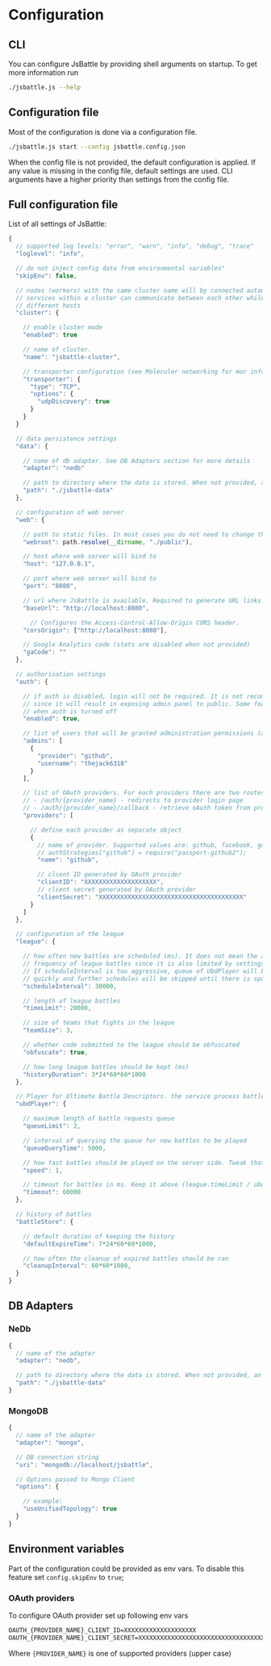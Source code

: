 # Configuration

## CLI

You can configure JsBattle by providing shell arguments on startup. To get more information run

```bash
./jsbattle.js --help
```

## Configuration file
Most of the configuration is done via a configuration file.

```bash
./jsbattle.js start --config jsbattle.config.json
```

When the config file is not provided, the default configuration is applied. If any value is missing in the config file, default settings are used. CLI arguments have a higher priority than settings from the config file.  

## Full configuration file
List of all settings of JsBattle:

```js
{
  // supported log levels: "error", "warn", "info", "debug", "trace"
  "loglevel": "info",

  // do not inject config data from environmental variables"
  "skipEnv": false,

  // nodes (workers) with the same cluster name will by connected automatically.
  // services within a cluster can communicate between each other while running on
  // different hosts
  "cluster": {

    // enable cluster mode
    "enabled": true

    // name of cluster.
    "name": "jsbattle-cluster",

    // transporter configuration (see Moleculer networking for mor info: https://moleculer.services/docs/0.14/networking.html)
    "transporter": {
      "type": "TCP",
      "options": {
        "udpDiscovery": true
      }
    }
  }

  // data persistence settings
  "data": {

    // name of db adapter. See DB Adapters section for more details
    "adapter": "nedb"

    // path to directory where the data is stored. When not provided, an in-memory DB is used
    "path": "./jsbattle-data"
  },

  // configuration of web server
  "web": {

    // path to static files. In most cases you do not need to change that
    "webroot": path.resolve(__dirname, "./public"),

    // host where web server will bind to
    "host": "127.0.0.1",

    // port where web server will bind to
    "port": "8080",

    // url where JsBattle is available. Required to generate URL links properly (e.g. oAth callback)
    "baseUrl": "http://localhost:8080",

      // Configures the Access-Control-Allow-Origin CORS header.
    "corsOrigin": ["http://localhost:8080"],

    // Google Analytics code (stats are disabled when not provided)
    "gaCode": ""
  },

  // authorisation settings
  "auth": {

    // if auth is disabled, login will not be required. It is not recommended for production
    // since it will result in exposing admin panel to public. Some features may be disabled
    // when auth is turned off
    "enabled": true,

    // list of users that will be granted administration permissions (admin role)
    "admins": [
      {
        "provider": "github",
        "username": "thejack6318"
      }
    ],

    // list of OAuth providers. For each providers there are two routes created:
    // - /auth/{provider_name} - redirects to provider login page
    // - /auth/{provider_name}/callback - retrieve oAuth token from provider
    "providers": [

      // define each provider as separate object
      {
        // name of provider. Supported values are: github, facebook, google
        // authStrategies["github"] = require("passport-github2");
        "name": "github",

        // client ID generated by OAuth provider
        "clientID": "XXXXXXXXXXXXXXXXXXXX",
        // client secret generated by OAuth provider
        "clientSecret": "XXXXXXXXXXXXXXXXXXXXXXXXXXXXXXXXXXXXXXXX"
      }
    ]
  },

  // configuration of the league
  "league": {

    // how often new battles are scheduled (ms). It does not mean the actual
    // frequency of league battles since it is also limited by settings of UbdPlayer.
    // If scheduleInterval is too aggressive, queue of UbdPlayer will be filed up
    // quickly and further schedules will be skipped until there is space in the queue
    "scheduleInterval": 30000,

    // length of league battles
    "timeLimit": 20000,

    // size of teams that fights in the league
    "teamSize": 3,

    // whether code submitted to the league should be obfuscated
    "obfuscate": true,

    // how long league battles should be kept (ms)
    "historyDuration": 3*24*60*60*1000
  },

  // Player for Ultimate Battle Descriptors. the service process battles on server side
  "ubdPlayer": {

    // maximum length of battle requests queue
    "queueLimit": 2,

    // interval of querying the queue for new battles to be played
    "queueQueryTime": 5000,

    // how fast battles should be played on the server side. Tweak that for CPU optimisation.
    "speed": 1,

    // timeout for battles in ms. Keep it above (league.timeLimit / ubdPlayer.speed)
    "timeout": 60000
  },

  // history of battles
  "battleStore": {

    // default duration of keeping the history
    "defaultExpireTime": 7*24*60*60*1000,

    // how often the cleanup of expired battles should be ran
    "cleanupInterval": 60*60*1000,
  }
}
```

## DB Adapters

### NeDb
```js
{
  // name of the adapter
  "adapter": "nedb",

  // path to directory where the data is stored. When not provided, an in-memory DB is used
  "path": "./jsbattle-data"
}
```

### MongoDB
```js
{
  // name of the adapter
  "adapter": "mongo",

  // DB connection string
  "uri": "mongodb://localhost/jsbattle",

  // Options passed to Mongo Client
  "options": {

    // example:
    "useUnifiedTopology": true
  }
}
```

## Environment variables

Part of the configuration could be provided as env vars. To disable this feature set `config.skipEnv` to `true`;

### OAuth providers
To configure OAuth provider set up following env vars

```bash
OAUTH_{PROVIDER_NAME}_CLIENT_ID=XXXXXXXXXXXXXXXXXXXX
OAUTH_{PROVIDER_NAME}_CLIENT_SECRET=XXXXXXXXXXXXXXXXXXXXXXXXXXXXXXXXXXXXXXXX
```

Where `{PROVIDER_NAME}` is one of supported providers (upper case)
